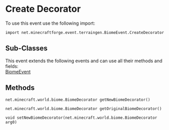# Create Decorator

To use this event use the following import:
```groovy:no-line-numbers
import net.minecraftforge.event.terraingen.BiomeEvent.CreateDecorator
```

## Sub-Classes
This event extends the following events and can use all their methods and fields: <br>
[BiomeEvent](biome_event.md)

## Methods
```groovy:no-line-numbers
net.minecraft.world.biome.BiomeDecorator getNewBiomeDecorator()
```

```groovy:no-line-numbers
net.minecraft.world.biome.BiomeDecorator getOriginalBiomeDecorator()
```

```groovy:no-line-numbers
void setNewBiomeDecorator(net.minecraft.world.biome.BiomeDecorator arg0)
```

